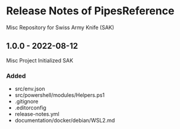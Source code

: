 # Release Notes of PipesReference

Misc Repository for Swiss Army Knife (SAK)

## 1.0.0 - 2022-08-12
Misc Project Initialized SAK
### Added
- src/env.json
- src/powershell/modules/Helpers.ps1
- .gitignore
- .editorconfig
- release-notes.yml
- documentation/docker/debian/WSL2.md


